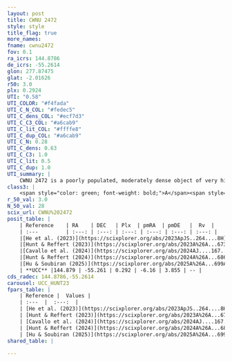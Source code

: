 ```yaml
---
layout: post
title: CWNU 2472
style: style
title_flag: true
more_names: 
fname: cwnu2472
fov: 0.1
ra_icrs: 144.8786
de_icrs: -55.2614
glon: 277.87475
glat: -2.01626
r50: 3.0
plx: 0.2924
UTI: "0.58"
UTI_COLOR: "#f4fada"
UTI_C_N_COL: "#fedec5"
UTI_C_dens_COL: "#ecf7d3"
UTI_C_C3_COL: "#a6cab9"
UTI_C_lit_COL: "#ffffe8"
UTI_C_dup_COL: "#a6cab9"
UTI_C_N: 0.28
UTI_C_dens: 0.63
UTI_C_C3: 1.0
UTI_C_lit: 0.5
UTI_C_dup: 1.0
UTI_summary: |
    CWNU 2472 is a poorly populated, moderately dense object of very high C3 quality. It was recently reported but it is moderately studied in the literature.
class3: |
    <span style="color: green; font-weight: bold;">A</span><span style="color: green; font-weight: bold;">A</span>
r_50_val: 3.0
N_50_val: 28
scix_url: CWNU%202472
posit_table: |
    | Reference    | RA    | DEC   | Plx  | pmRA  | pmDE   |  Rv  |
    | :---         | :---: | :---: | :---: | :---: | :---: | :---: |
    |[He et al. (2023)](https://scixplorer.org/abs/2023ApJS..264....8H) | 144.896 | -55.254 | 0.296 | -6.161 | 3.854 | 4.02 |
    |[Hunt & Reffert (2023)](https://scixplorer.org/abs/2023A%26A...673A.114H) | 144.897 | -55.265 | 0.287 | -6.137 | 3.85 | -- |
    |[Cavallo et al. (2024)](https://scixplorer.org/abs/2024AJ....167...12C) | 144.93 | -55.279 | 0.285 | -- | -- | -- |
    |[Hunt & Reffert (2024)](https://scixplorer.org/abs/2024A%26A...686A..42H) | 144.897 | -55.265 | 0.287 | -6.137 | 3.85 | -- |
    |[Hu & Soubiran (2025)](https://scixplorer.org/abs/2025A%26A...699A.246H) | 144.93 | -55.279 | -- | -- | -- | -- |
    | **UCC** |144.879 | -55.261 | 0.292 | -6.16 | 3.855 | -- | 
cds_radec: 144.8786,-55.2614
carousel: UCC_HUNT23
fpars_table: |
    | Reference |  Values |
    | :---  |  :---:  |
    | [He et al. (2023)](https://scixplorer.org/abs/2023ApJS..264....8H) | `A0=3.7, m-M=12.35, logAge=8.55` |
    | [Hunt & Reffert (2023)](https://scixplorer.org/abs/2023A%26A...673A.114H) | `AV50=3.628, diffAV50=1.938, MOD50=12.455, logAge50=7.791` |
    | [Cavallo et al. (2024)](https://scixplorer.org/abs/2024AJ....167...12C) | `AV50=3.01, dMod50=12.2, logAge50=8.72, [Fe/H]50=0.56` |
    | [Hunt & Reffert (2024)](https://scixplorer.org/abs/2024A%26A...686A..42H) | `MassJ=573.783` |
    | [Hu & Soubiran (2025)](https://scixplorer.org/abs/2025A%26A...699A.246H) | `MA22=-0.14, MA23f=-0.26, MK24=-0.14, MF24=-0.39` |
shared_table: |
    
---
```

